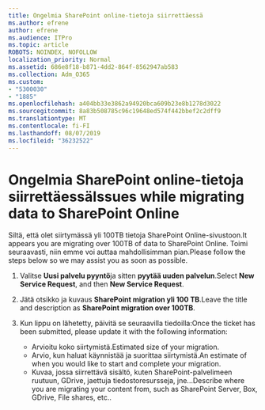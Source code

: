 ```yaml
---
title: Ongelmia SharePoint online-tietoja siirrettäessä
ms.author: efrene
author: efrene
ms.audience: ITPro
ms.topic: article
ROBOTS: NOINDEX, NOFOLLOW
localization_priority: Normal
ms.assetid: 686e8f18-b871-4dd2-864f-8562947ab583
ms.collection: Adm_O365
ms.custom:
- "5300030"
- "1885"
ms.openlocfilehash: a404bb33e3862a94920bca609b23e8b1278d3022
ms.sourcegitcommit: 8a83b508785c96c19648ed574f442bbef2c2dff9
ms.translationtype: MT
ms.contentlocale: fi-FI
ms.lasthandoff: 08/07/2019
ms.locfileid: "36232522"
---
```

# <a name="issues-while-migrating-data-to-sharepoint-online"></a><span data-ttu-id="b97c3-102">Ongelmia SharePoint online-tietoja siirrettäessä</span><span class="sxs-lookup"><span data-stu-id="b97c3-102">Issues while migrating data to SharePoint Online</span></span>

<span data-ttu-id="b97c3-103">Siltä, että olet siirtymässä yli 100TB tietoja SharePoint Online-sivustoon.</span><span class="sxs-lookup"><span data-stu-id="b97c3-103">It appears you are migrating over 100TB of data to SharePoint Online.</span></span> <span data-ttu-id="b97c3-104">Toimi seuraavasti, niin emme voi auttaa mahdollisimman pian.</span><span class="sxs-lookup"><span data-stu-id="b97c3-104">Please follow the steps below so we may assist you as soon as possible.</span></span> 

1. <span data-ttu-id="b97c3-105">Valitse **Uusi palvelu pyyntö**ja sitten **pyytää uuden palvelun**.</span><span class="sxs-lookup"><span data-stu-id="b97c3-105">Select **New Service Request**, and then **New Service Request**.</span></span> 
2. <span data-ttu-id="b97c3-106">Jätä otsikko ja kuvaus **SharePoint migration yli 100 TB**.</span><span class="sxs-lookup"><span data-stu-id="b97c3-106">Leave the title and description as **SharePoint migration over 100TB**.</span></span>
3. <span data-ttu-id="b97c3-107">Kun lippu on lähetetty, päivitä se seuraavilla tiedoilla:</span><span class="sxs-lookup"><span data-stu-id="b97c3-107">Once the ticket has been submitted, please update it with the following information:</span></span> 

    - <span data-ttu-id="b97c3-108">Arvioitu koko siirtymistä.</span><span class="sxs-lookup"><span data-stu-id="b97c3-108">Estimated size of your migration.</span></span>
    - <span data-ttu-id="b97c3-109">Arvio, kun haluat käynnistää ja suorittaa siirtymistä.</span><span class="sxs-lookup"><span data-stu-id="b97c3-109">An estimate of when you would like to start and complete your migration.</span></span>
    - <span data-ttu-id="b97c3-110">Kuvaa, jossa siirrettävä sisältö, kuten SharePoint-palvelimeen ruutuun, GDrive, jaettuja tiedostoresursseja, jne...</span><span class="sxs-lookup"><span data-stu-id="b97c3-110">Describe where you are migrating your content from, such as SharePoint Server, Box, GDrive, File shares, etc..</span></span>


  

